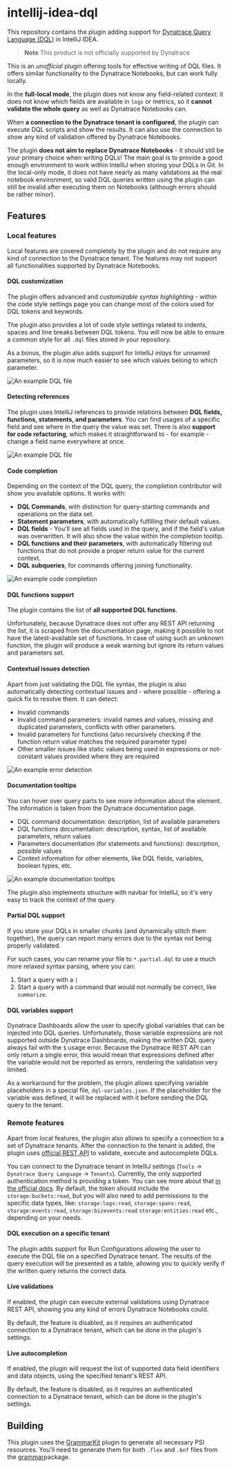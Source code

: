 # intellij-idea-dql

This repository contains the plugin adding support for
[Dynatrace Query Language (DQL)](https://docs.dynatrace.com/docs/discover-dynatrace/references/dynatrace-query-language)
in IntelliJ IDEA.


<!-- Plugin description -->
> **Note**
> This product is not officially supported by Dynatrace

This is an *unofficial* plugin offering tools for effective writing of DQL files. It offers similar functionality
to the Dynatrace Notebooks, but can work fully locally.

In the **full-local mode**, the plugin does not know any field-related context: it does not know which fields
are available in `logs` or metrics, so it **cannot validate the whole query** as well as Dynatrace Notebooks can.

When **a connection to the Dynatrace tenant is configured**, the plugin can execute DQL scripts and show the results.
It can also use the connection to show any kind of validation offered by Dynatrace Notebooks.

The plugin **does not aim to replace Dynatrace Notebooks** - it should still be your primary choice when writing DQLs!
The main goal is to provide a good enough environment to work within IntelliJ when storing your DQLs in Git.
In the local-only mode, it does not have nearly as many validations as the real notebook environment,
so valid DQL queries written using the plugin can still be invalid after executing them on Notebooks
(although errors should be rather minor).

## Features

### Local features

Local features are covered completely by the plugin and do not require any kind of connection to the Dynatrace tenant.
The features may not support all functionalities supported by Dynatrace Notebooks.

#### DQL customization

The plugin offers advanced and *customizable syntax highlighting* - within the code style settings page you can change
most of the colors used for DQL tokens and keywords.

The plugin also provides a lot of code style settings related to indents, spaces and line breaks between DQL tokens.
You will now be able to ensure a common style for all `.dql` files stored in your repository.

As a bonus, the plugin also adds support for IntelliJ _inlays_ for unnamed parameters, so it is now much easier to
see which values belong to which parameter.

![An example DQL file](src/main/resources/docs/images/syntax-highlighting.png)

#### Detecting references

The plugin uses IntelliJ references to provide relations between **DQL fields, functions, statements,
and parameters**. You can find usages of a specific field and see where in the query the value was set.
There is also **support for code refactoring**, which makes it straightforward to - for example -
change a field name everywhere at once.

![An example DQL file](src/main/resources/docs/images/references.png)

#### Code completion

Depending on the context of the DQL query, the completion contributor will show you available
options. It works with:

- **DQL Commands**, with distinction for query-starting commands and operations on the data set.
- **Statement parameters**, with automatically fulfilling their default values.
- **DQL fields** - You'll see all fields used in the query, and if the field's value was overwritten.
  It will also show the value within the completion tooltip.
- **DQL functions and their parameters**, with automatically filtering out functions that do not provide a proper
  return value for the current context.
- **DQL subqueries**, for commands offering joining functionality.

![An example code completion](src/main/resources/docs/images/code-completion.png)

#### DQL functions support

The plugin contains the list of **all supported DQL functions**.

Unfortunately, because Dynatrace does not offer any REST API returning the list, it is scraped from the documentation
page, making it possible to not have the latest-available set of functions. In case of using such an unknown function,
the plugin will produce a weak warning but ignore its return values and parameters set.

#### Contextual issues detection

Apart from just validating the DQL file syntax, the plugin is also automatically detecting contextual
issues and - where possible - offering a quick fix to resolve them. It can detect:

- Invalid commands
- Invalid command parameters: invalid names and values, missing and duplicated parameters, conflicts with other
  parameters.
- Invalid parameters for functions (also recursively checking if the function return value matches the required
  parameter type)
- Other smaller issues like static values being used in expressions or not-constant values provided where they are
  required

![An example error detection](src/main/resources/docs/images/error-detection.png)

#### Documentation tooltips

You can hover over query parts to see more information about the element. The information is taken from the Dynatrace
documentation page.

- DQL command documentation: description, list of available parameters
- DQL functions documentation: description, syntax, list of available parameters, return values
- Parameters documentation (for statements and functions): description, possible values
- Context information for other elements, like DQL fields, variables, boolean types, etc.

![An example documentation tooltips](src/main/resources/docs/images/documentation-tooltips.png)

The plugin also implements structure with navbar for IntelliJ, so it's very easy to track the context of the query.

#### Partial DQL support

If you store your DQLs in smaller chunks (and dynamically stitch them together), the query can report many errors due
to the syntax not being properly validated.

For such cases, you can rename your file to `*.partial.dql` to use a much more relaxed syntax parsing, where you can:

1. Start a query with a `|`
2. Start a query with a command that would not normally be correct, like `summarize`.

#### DQL variables support

Dynatrace Dashboards allow the user to specify global variables that can be injected into DQL queries.
Unfortunately, those variable expressions are not supported outside Dynatrace Dashboards, making the written DQL query
always fail with the `$` usage error. Because the Dynatrace REST API can only return a single error, this would mean
that expressions defined after the variable would not be reported as errors, rendering the validation very limited.

As a workaround for the problem, the plugin allows specifying variable placeholders in a special file,
`dql-variables.json`. If the placeholder for the variable was defined, it will be replaced with it before sending the
DQL query to the tenant.

### Remote features

Apart from local features, the plugin also allows to specify a connection to a set of Dynatrace tenants.
After the connection to the tenant is added, the plugin uses 
[official REST API](https://developer.dynatrace.com/develop/sdks/client-query/) to validate, execute and autocomplete
DQLs.

You can connect to the Dynatrace tenant in IntelliJ settings (`Tools` -> `Dynatrace Query Language` -> `Tenants`).
Currently, the only supported authentication method is providing a token. You can see more about that
[in the official docs](https://docs.dynatrace.com/docs/discover-dynatrace/references/dynatrace-api/basics/dynatrace-api-authentication).
By default, the token should include the `storage:buckets:read`, but you will also need to add permissions to the
specific data types, like: `storage:logs:read`, `storage:spans:read`, `storage:events:read`, `storage:bizevents:read`
`storage:entities:read` etc., depending on your needs.

#### DQL execution on a specific tenant

The plugin adds support for Run Configurations allowing the user to execute the DQL file on a specified Dynatrace
tenant.
The results of the query execution will be presented as a table, allowing you to quickly verify if the written query
returns the correct data.

#### Live validations

If enabled, the plugin can execute external validations using Dynatrace REST API, showing you any kind of errors
Dynatrace Notebooks could.

By default, the feature is disabled, as it requires an authenticated connection to a Dynatrace tenant, which can be done
in the plugin's settings.

#### Live autocompletion

If enabled, the plugin will request the list of supported data field identifiers and data objects, using the specified
tenant's REST API.

By default, the feature is disabled, as it requires an authenticated connection to a Dynatrace tenant, which can be done
in the plugin's settings.

<!-- Plugin description end -->

## Building

This plugin uses the [GrammarKit](https://github.com/JetBrains/Grammar-Kit/tree/master) plugin to generate all
necessary PSI resources.
You'll need to generate them for both `.flex` and `.bnf` files from the [grammar](src/main/grammar)package.

